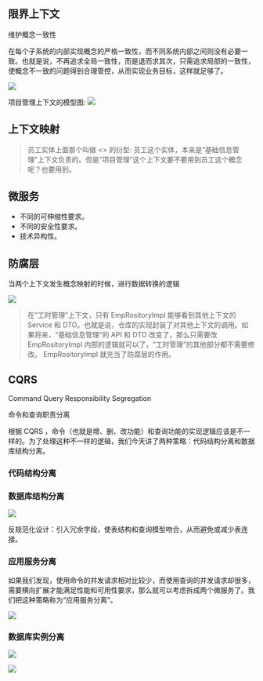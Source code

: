 ## 限界上下文

维护概念一致性

在每个子系统的内部实现概念的严格一致性，而不同系统内部之间则没有必要一致。也就是说，不再追求全局一致性，而是退而求其次，只需追求局部的一致性，使概念不一致的问题得到合理管控，从而实现业务目标，这样就足够了。

![](https://static001.geekbang.org/resource/image/65/2e/654c210d866369fe4b9664634230792e.jpg?wh=3733x2148)

项目管理上下文的模型图:
![](https://static001.geekbang.org/resource/image/3d/96/3d15203cecce979369406cb13fcc1196.jpg?wh=3500x2547)

## 上下文映射

> 员工实体上面那个叫做 <> 的衍型:
> 员工这个实体，本来是“基础信息管理”上下文负责的。但是“项目管理”这个上下文要不要用到员工这个概念呢？也要用到。

## 微服务

* 不同的可伸缩性要求。
* 不同的安全性要求。
* 技术异构性。

## 防腐层

当两个上下文发生概念映射的时候，进行数据转换的逻辑

![](https://static001.geekbang.org/resource/image/c8/07/c872217aa4cd6acf74f9e854164dc707.jpg?wh=3401x2258)

> 在“工时管理”上下文，只有 EmpRositoryImpl 能够看到其他上下文的 Service 和 DTO。也就是说，仓库的实现封装了对其他上下文的调用。如果将来，“基础信息管理”的 API 和 DTO 改变了，那么只需要改 EmpRositoryImpl 内部的逻辑就可以了，“工时管理”的其他部分都不需要修改。
> EmpRositoryImpl 就充当了防腐层的作用。

## CQRS

Command Query Responsibility Segregation

命令和查询职责分离

根据 CQRS ，命令（也就是增、删、改功能）和查询功能的实现逻辑应该是不一样的。为了处理这种不一样的逻辑，我们今天讲了两种策略：代码结构分离和数据库结构分离。

### 代码结构分离

### 数据库结构分离

![](https://static001.geekbang.org/resource/image/b3/5f/b3fb11bdd53747684020c488dc01265f.jpg?wh=3600x3956)

反规范化设计：引入冗余字段，使表结构和查询模型吻合，从而避免或减少表连接。

### 应用服务分离

如果我们发现，使用命令的并发请求相对比较少，而使用查询的并发请求却很多，需要横向扩展才能满足性能和可用性要求，那么就可以考虑拆成两个微服务了。我们把这种策略称为“应用服务分离”。

![](https://static001.geekbang.org/resource/image/65/72/656061a78fa5cfdb3cd55a602683fe72.jpg?wh=3600x3956)

### 数据库实例分离

![](https://static001.geekbang.org/resource/image/77/9d/772323c076a73ddf91d4fe5b631dbf9d.jpg?wh=2236x2266)

![](https://static001.geekbang.org/resource/image/7b/3e/7b721db307784a868918dbfc6cd86b3e.jpg?wh=3600x2557)

